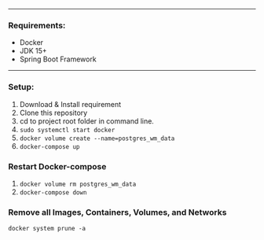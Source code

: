 
---
### **Requirements:**

* Docker
* JDK 15+
* Spring Boot Framework

---
### **Setup:**
1. Download & Install requirement
2. Clone this repository
3. cd to project root folder in command line.
4. `sudo systemctl start docker`
5. `docker volume create --name=postgres_wm_data`
6. `docker-compose up`

### **Restart Docker-compose**
1. `docker volume rm postgres_wm_data`
2. `docker-compose down`

### **Remove all Images, Containers, Volumes, and Networks**
`docker system prune -a`
